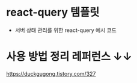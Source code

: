 # react-query 템플릿
- 서버 상태 관리를 위한 react-query 예시 코드
 
# 사용 방법 정리 레퍼런스 ↓↓
https://duckgugong.tistory.com/327
